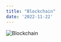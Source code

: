 ```yaml
---
title: "Blockchain"
date: '2022-11-22'
---
```

![Blockchain](https://m.foolcdn.com/media/dubs/images/how-blockchain-works-infographic.width-880.png)